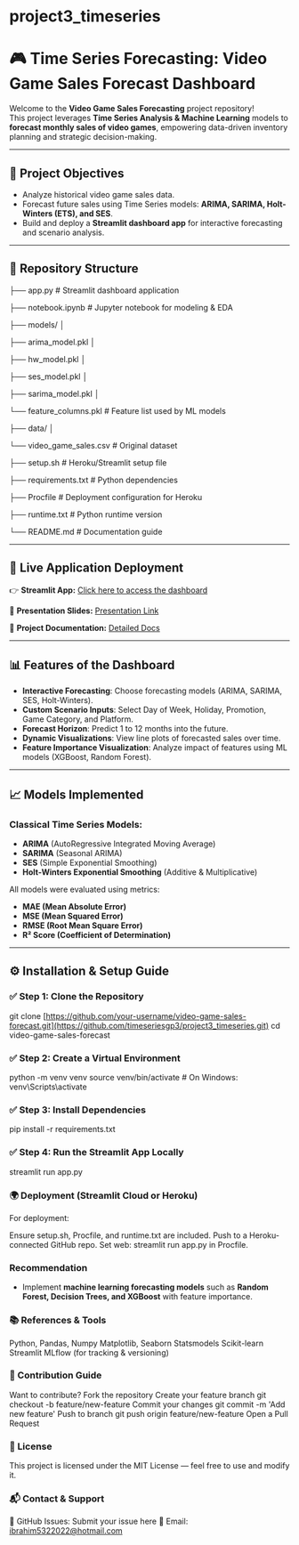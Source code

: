 # project3_timeseries

# 🎮 Time Series Forecasting: Video Game Sales Forecast Dashboard

Welcome to the **Video Game Sales Forecasting** project repository!  
This project leverages **Time Series Analysis & Machine Learning** models to **forecast monthly sales of video games**, empowering data-driven inventory planning and strategic decision-making.

---

## 📌 Project Objectives
- Analyze historical video game sales data.
- Forecast future sales using Time Series models: **ARIMA, SARIMA, Holt-Winters (ETS), and SES**.
- Build and deploy a **Streamlit dashboard app** for interactive forecasting and scenario analysis.

---

## 📂 Repository Structure
├── app.py # Streamlit dashboard application 

├── notebook.ipynb # Jupyter notebook for modeling & EDA 

├── models/ │

├── arima_model.pkl │ 

├── hw_model.pkl │

├── ses_model.pkl │

├── sarima_model.pkl │

└── feature_columns.pkl # Feature list used by ML models 

├── data/ │

└── video_game_sales.csv # Original dataset

├── setup.sh # Heroku/Streamlit setup file 

├── requirements.txt # Python dependencies 

├── Procfile # Deployment configuration for Heroku 

├── runtime.txt # Python runtime version 

└── README.md # Documentation guide


---

## 🚀 Live Application Deployment

👉 **Streamlit App:** [Click here to access the dashboard](https://app-url.streamlit.app)

📁 **Presentation Slides:** [Presentation Link](https://docs.google.com/presentation/d/1T1R03PfBVLdO4LheKfUVgDa1RBPbi5ey/edit?usp=sharing&ouid=100420815063974730723&rtpof=true&sd=true)

📄 **Project Documentation:** [Detailed Docs](https://docs.google.com/document/d/1kMVjdIpV878mbpRF_yTIqVGuxLGnRzs1p_bEJGka_Xo/edit?usp=sharing)

---

## 📊 Features of the Dashboard
- **Interactive Forecasting**: Choose forecasting models (ARIMA, SARIMA, SES, Holt-Winters).
- **Custom Scenario Inputs**: Select Day of Week, Holiday, Promotion, Game Category, and Platform.
- **Forecast Horizon**: Predict 1 to 12 months into the future.
- **Dynamic Visualizations**: View line plots of forecasted sales over time.
- **Feature Importance Visualization**: Analyze impact of features using ML models (XGBoost, Random Forest).

---

## 📈 Models Implemented

### Classical Time Series Models:
- **ARIMA** (AutoRegressive Integrated Moving Average)
- **SARIMA** (Seasonal ARIMA)
- **SES** (Simple Exponential Smoothing)
- **Holt-Winters Exponential Smoothing** (Additive & Multiplicative)


All models were evaluated using metrics:
- **MAE (Mean Absolute Error)**
- **MSE (Mean Squared Error)**
- **RMSE (Root Mean Square Error)**
- **R² Score (Coefficient of Determination)**

---

## ⚙️ Installation & Setup Guide

### ✅ Step 1: Clone the Repository

git clone [https://github.com/your-username/video-game-sales-forecast.git](https://github.com/timeseriesgp3/project3_timeseries.git)
cd video-game-sales-forecast

### ✅ Step 2: Create a Virtual Environment

python -m venv venv
source venv/bin/activate  # On Windows: venv\Scripts\activate

### ✅ Step 3: Install Dependencies

pip install -r requirements.txt

### ✅ Step 4: Run the Streamlit App Locally

streamlit run app.py

### 🌍 Deployment (Streamlit Cloud or Heroku)
For deployment:

Ensure setup.sh, Procfile, and runtime.txt are included.
Push to a Heroku-connected GitHub repo.
Set web: streamlit run app.py in Procfile.

### Recommendation
- Implement **machine learning forecasting models** such as **Random Forest, Decision Trees, and XGBoost** with feature importance.


### 📚 References & Tools
Python, Pandas, Numpy
Matplotlib, Seaborn
Statsmodels
Scikit-learn
Streamlit
MLflow (for tracking & versioning)


### 🤝 Contribution Guide
Want to contribute?
Fork the repository
Create your feature branch git checkout -b feature/new-feature
Commit your changes git commit -m 'Add new feature'
Push to branch git push origin feature/new-feature
Open a Pull Request


### 📜 License
This project is licensed under the MIT License — feel free to use and modify it.

### 📬 Contact & Support
💬 GitHub Issues: Submit your issue here
📧 Email: ibrahim5322022@hotmail.com
